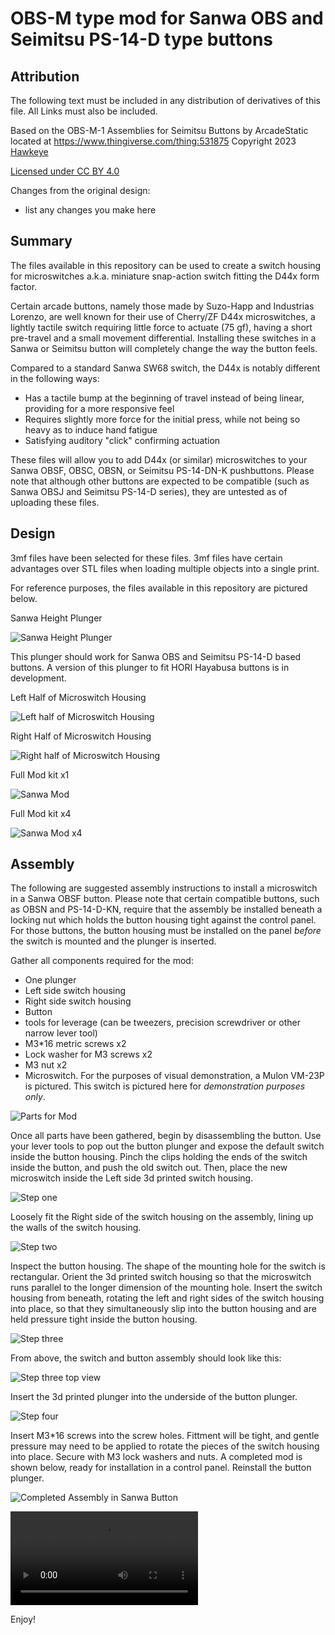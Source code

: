# OBS-M type mod for Sanwa OBS and Seimitsu PS-14-D type buttons

## Attribution

The following text must be included in any distribution of derivatives of this file. All Links must also be included.

Based on the OBS-M-1 Assemblies for Seimitsu Buttons by ArcadeStatic located at https://www.thingiverse.com/thing:531875 
Copyright 2023 [Hawkeye](https://github.com/CapnHawke)

[Licensed under CC BY 4.0](https://creativecommons.org/licenses/by/4.0/)

Changes from the original design:
 - list any changes you make here

## Summary

The files available in this repository can be used to create a switch housing for microswitches a.k.a. miniature snap-action switch fitting the D44x form factor. 

Certain arcade buttons, namely those made by Suzo-Happ and Industrias Lorenzo, are well known for their use of Cherry/ZF D44x microswitches, a lightly tactile switch requiring little force to actuate (75 gf), having a short pre-travel and a small movement differential. Installing these switches in a Sanwa or Seimitsu button will completely change the way the button feels.

Compared to a standard Sanwa SW68 switch, the D44x is notably different in the following ways:
- Has a tactile bump at the beginning of travel instead of being linear, providing for a more responsive feel
- Requires slightly more force for the initial press, while not being so heavy as to induce hand fatigue
- Satisfying auditory "click" confirming actuation

These files will allow you to add D44x (or similar) microswitches to your Sanwa OBSF, OBSC, OBSN, or Seimitsu PS-14-DN-K pushbuttons. Please note that although other buttons are expected to be compatible (such as Sanwa OBSJ and Seimitsu PS-14-D series), they are untested as of uploading these files. 

## Design

3mf files have been selected for these files. 3mf files have certain advantages over STL files when loading multiple objects into a single print. 

For reference purposes, the files available in this repository are pictured below.

Sanwa Height Plunger

![Sanwa Height Plunger](https://github.com/CapnHawke/Arcade-Addons/blob/main/Button%20mods/Images/Sanwa%20height%20plunger.png)

This plunger should work for Sanwa OBS and Seimitsu PS-14-D based buttons. A version of this plunger to fit HORI Hayabusa buttons is in development.

Left Half of Microswitch Housing

![Left half of Microswitch Housing](https://github.com/CapnHawke/Arcade-Addons/blob/main/Button%20mods/Images/Microswitch%20Housing%20L.png)

Right Half of Microswitch Housing

![Right half of Microswitch Housing](https://github.com/CapnHawke/Arcade-Addons/blob/main/Button%20mods/Images/Microswitch%20Housing%20R.png)

Full Mod kit x1

![Sanwa Mod](https://github.com/CapnHawke/Arcade-Addons/blob/main/Button%20mods/Images/2023-12-10%20Sanwa%20mod.png)

Full Mod kit x4

![Sanwa Mod x4](https://github.com/CapnHawke/Arcade-Addons/blob/main/Button%20mods/Images/2023-12-10%20Sanwa%20mod%20x4.png)

## Assembly

The following are suggested assembly instructions to install a microswitch in a Sanwa OBSF button. Please note that certain compatible buttons, such as OBSN and PS-14-D-KN, require that the assembly be installed beneath a locking nut which holds the button housing tight against the control panel. For those buttons, the button housing must be installed on the panel *before* the switch is mounted and the plunger is inserted.

Gather all components required for the mod:
- One plunger
- Left side switch housing
- Right side switch housing
- Button
- tools for leverage (can be tweezers, precision screwdriver or other narrow lever tool)
- M3*16 metric screws x2
- Lock washer for M3 screws x2
- M3 nut x2
- Microswitch. For the purposes of visual demonstration, a Mulon VM-23P is pictured. This switch is pictured here for *demonstration purposes only*.

![Parts for Mod](https://github.com/CapnHawke/Arcade-Addons/blob/main/Button%20mods/Images/20231210%20Parts%20for%20mod.jpg)

Once all parts have been gathered, begin by disassembling the button. Use your lever tools to pop out the button plunger and expose the default switch inside the button housing. Pinch the clips holding the ends of the switch inside the button, and push the old switch out. Then, place the new microswitch inside the Left side 3d printed switch housing.

![Step one](https://github.com/CapnHawke/Arcade-Addons/blob/main/Button%20mods/Images/20231210%20First%20assembly%20step.jpg)

Loosely fit the Right side of the switch housing on the assembly, lining up the walls of the switch housing.

![Step two](https://github.com/CapnHawke/Arcade-Addons/blob/main/Button%20mods/Images/20231210%20Second%20assembly%20step.jpg)

Inspect the button housing. The shape of the mounting hole for the switch is rectangular. Orient the 3d printed switch housing so that the microswitch runs parallel to the longer dimension of the mounting hole. Insert the switch housing from beneath, rotating the left and right sides of the switch housing into place, so that they simultaneously slip into the button housing and are held pressure tight inside the button housing. 

![Step three](https://github.com/CapnHawke/Arcade-Addons/blob/main/Button%20mods/Images/20231210%20Third%20assembly%20step.jpg)

From above, the switch and button assembly should look like this:

![Step three top view](https://github.com/CapnHawke/Arcade-Addons/blob/main/Button%20mods/Images/20231210%20Third%20assembly%20step%20top.jpg)

Insert the 3d printed plunger into the underside of the button plunger.

![Step four](https://github.com/CapnHawke/Arcade-Addons/blob/main/Button%20mods/Images/20231210%20Plunger%20assembly%20step.jpg)

Insert M3*16 screws into the screw holes. Fittment will be tight, and gentle pressure may need to be applied to rotate the pieces of the switch housing into place. Secure with M3 lock washers and nuts. A completed mod is shown below, ready for installation in a control panel. Reinstall the button plunger.

![Completed Assembly in Sanwa Button](https://github.com/CapnHawke/Arcade-Addons/blob/main/Button%20mods/Images/20231210%20Completed%20Assembly.jpg)

![Video of Button test](https://github.com/CapnHawke/Arcade-Addons/blob/main/Button%20mods/Images/Video_20231210_Button%20test.mp4)

Enjoy!

